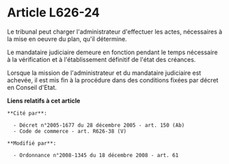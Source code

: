 # Article L626-24

Le tribunal peut charger l'administrateur d'effectuer les actes, nécessaires à la mise en oeuvre du plan, qu'il détermine.

Le mandataire judiciaire demeure en fonction pendant le temps nécessaire à la vérification et à l'établissement définitif de
l'état des créances.

Lorsque la mission de l'administrateur et du mandataire judiciaire est achevée, il est mis fin à la procédure dans des
conditions fixées par décret en Conseil d'Etat.

**Liens relatifs à cet article**

	**Cité par**:

	  - Décret n°2005-1677 du 28 décembre 2005 - art. 150 (Ab)
	  - Code de commerce - art. R626-38 (V)

	**Modifié par**:

	  - Ordonnance n°2008-1345 du 18 décembre 2008 - art. 61
